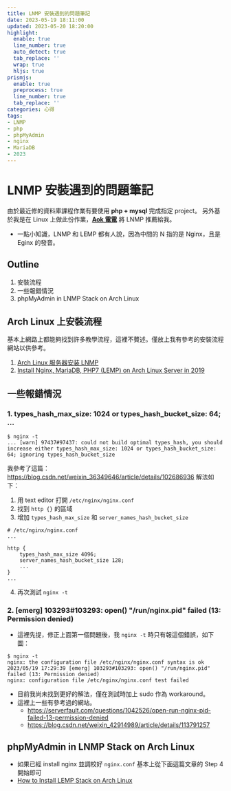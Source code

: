 ```yaml
---
title: LNMP 安裝遇到的問題筆記
date: 2023-05-19 18:11:00
updated: 2023-05-20 18:20:00
highlight:
  enable: true
  line_number: true
  auto_detect: true
  tab_replace: ''
  wrap: true
  hljs: true
prismjs:
  enable: true
  preprocess: true
  line_number: true
  tab_replace: ''
categories: 心得
tags: 
- LNMP
- php
- phpMyAdmin
- nginx
- MariaDB
- 2023
---
```


# LNMP 安裝遇到的問題筆記

由於最近修的資料庫課程作業有要使用 **php + mysql** 完成指定 project。
另外基於我是在 Linux 上做此份作業，[**Aok 電電**](https://github.com/aokblast) 將 LNMP 推薦給我。

* 一點小知識，LNMP 和 LEMP 都有人說，因為中間的 N 指的是 Nginx，且是 Eginx 的發音。

## Outline
1. 安裝流程
2. 一些報錯情況
3. phpMyAdmin in LNMP Stack on Arch Linux


## Arch Linux 上安裝流程
基本上網路上都能夠找到許多教學流程，這裡不贅述。僅放上我有參考的安裝流程網站以供參考。
1. [Arch Linux 服务器安装 LNMP](https://blog.linioi.com/posts/5/)
2. [Install Nginx, MariaDB, PHP7 (LEMP) on Arch Linux Server in 2019](https://www.linuxbabe.com/linux-server/install-lemp-nginx-mariadb-php7-arch-linux-server)

## 一些報錯情況

### 1. types_hash_max_size: 1024 or types_hash_bucket_size: 64; ...


```bash=
$ nginx -t
... [warn] 97437#97437: could not build optimal types_hash, you should increase either types_hash_max_size: 1024 or types_hash_bucket_size: 64; ignoring types_hash_bucket_size
```

我參考了這篇：https://blog.csdn.net/weixin_36349646/article/details/102686936
解法如下：
1. 用 text editor 打開 `/etc/nginx/nginx.conf`
2. 找到 `http {}` 的區域
3. 增加 `types_hash_max_size` 和 `server_names_hash_bucket_size`

```conf=
# /etc/nginx/nginx.conf
...

http {
    types_hash_max_size 4096;
    server_names_hash_bucket_size 128;
    ...
}
...
```
4. 再次測試 `nginx -t`

### 2. [emerg] 103293#103293: open() "/run/nginx.pid" failed (13: Permission denied)

* 這裡先提，修正上面第一個問題後，我 `nginx -t` 時只有報這個錯誤，如下圖：
```bash=
$ nginx -t
nginx: the configuration file /etc/nginx/nginx.conf syntax is ok
2023/05/19 17:29:39 [emerg] 103293#103293: open() "/run/nginx.pid" failed (13: Permission denied)
nginx: configuration file /etc/nginx/nginx.conf test failed
```

* 目前我尚未找到更好的解法，僅在測試時加上 sudo 作為 workaround。
* 這裡上一些有參考過的網站。
    * https://serverfault.com/questions/1042526/open-run-nginx-pid-failed-13-permission-denied
    * https://blog.csdn.net/weixin_42914989/article/details/113791257

## phpMyAdmin in LNMP Stack on Arch Linux

* 如果已經 install nginx 並調校好 `nginx.conf` 基本上從下面這篇文章的 Step 4 開始即可
* [How to Install LEMP Stack on Arch Linux](https://www.linuxtechi.com/install-lemp-stack-on-arch-linux/)